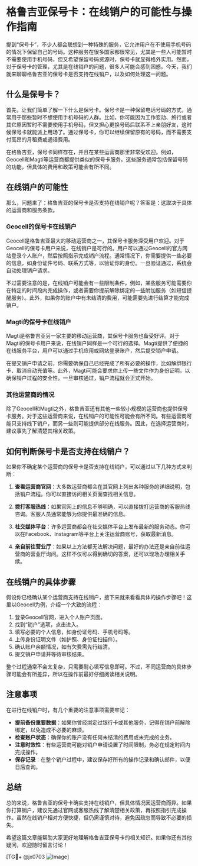 # 格鲁吉亚保号卡：在线销户的可能性与操作指南

提到“保号卡”，不少人都会联想到一种特殊的服务，它允许用户在不使用手机号码的情况下保留自己的号码。这种服务在很多国家都很常见，尤其是一些人可能暂时不需要使用手机号码，但又希望保留号码资源时，保号卡就显得格外实用。然而，对于保号卡的管理，尤其是在线销户的问题，很多人可能会感到困惑。今天，我们就来聊聊格鲁吉亚的保号卡是否支持在线销户，以及如何处理这一问题。

## 什么是保号卡？

首先，让我们简单了解一下什么是保号卡。保号卡是一种保留电话号码的方式，通常用于那些暂时不想使用手机号码的人群。比如，你可能因为工作变动、旅行或者其它原因暂时不需要使用手机号码，但又担心更换号码后联系不上亲朋好友，这时候保号卡就能派上用场了。通过保号卡，你可以继续保留原有的号码，而不需要支付高昂的月租费或通话费用。

在格鲁吉亚，保号卡同样存在，并且在某些运营商那里非常受欢迎。例如，Geocell和Magti等运营商都提供类似的保号卡服务。这些服务通常包括保留号码的功能，但具体的费用和政策可能会有所不同。

## 在线销户的可能性

那么，问题来了：格鲁吉亚的保号卡是否支持在线销户呢？答案是：这取决于具体的运营商和服务条款。

### Geocell的保号卡在线销户

Geocell是格鲁吉亚最大的移动运营商之一，其保号卡服务深受用户欢迎。对于Geocell的保号卡用户来说，在线销户是可行的。用户可以通过Geocell的官方网站登录个人账户，然后按照指示完成销户流程。通常情况下，你需要提供一些必要的信息，如身份证件号码、联系方式等，以验证你的身份。一旦验证通过，系统会自动处理销户请求。

不过需要注意的是，在线销户可能会有一些限制条件。例如，某些服务可能需要你在特定的时间段内完成操作，或者需要你提前解除绑定的一些附加服务（如短信提醒服务）。此外，如果你的账户中有未结清的费用，可能需要先进行结算才能完成销户。

### Magti的保号卡在线销户

Magti是格鲁吉亚另一家主要的移动运营商，其保号卡服务也备受好评。对于Magti的保号卡用户来说，在线销户同样是一个可行的选择。Magti提供了便捷的在线服务平台，用户可以通过手机应用或网站登录账户，然后提交销户申请。

在提交销户申请之前，你需要确保自己已经完成了所有必要的操作，比如解绑银行卡、取消自动充值等。此外，Magti可能会要求你上传一些文件作为身份证明，以确保销户过程的安全性。一旦审核通过，销户流程就会正式开始。

### 其他运营商的情况

除了Geocell和Magti之外，格鲁吉亚还有其他一些较小规模的运营商也提供保号卡服务。对于这些运营商来说，在线销户的可能性可能会有所不同。有些运营商可能只支持线下销户，而另一些则可能提供部分在线服务。因此，在选择运营商时，建议事先了解清楚其相关政策。

## 如何判断保号卡是否支持在线销户？

如果你不确定某个运营商的保号卡是否支持在线销户，可以通过以下几种方式来判断：

1. **查看运营商官网**：大多数运营商都会在其官网上列出各种服务的详细说明，包括销户流程。你可以直接访问相关页面查找相关信息。
   
2. **拨打客服热线**：如果官网上的信息不够明确，可以直接拨打运营商的客服热线咨询。客服人员通常能够为你提供最准确的信息。

3. **社交媒体平台**：许多运营商都会在社交媒体平台上发布最新的服务动态。你可以在Facebook、Instagram等平台上关注运营商账号，获取最新消息。

4. **亲自前往营业厅**：如果以上方法都无法解决问题，最好的办法还是亲自前往运营商的营业厅询问。这样不仅可以得到确切的答案，还可以现场办理相关手续。

## 在线销户的具体步骤

假设你已经确认某个运营商支持在线销户，接下来就来看看具体的操作步骤吧！这里以Geocell为例，介绍一个大致的流程：

1. 登录Geocell官网，进入个人账户页面。
2. 找到“销户”选项，点击进入。
3. 填写必要的个人信息，如身份证号码、手机号码等。
4. 上传身份证明文件（如护照、身份证扫描件）。
5. 确认账户余额情况，如有欠费需先行结清。
6. 提交销户申请并等待审核结果。

整个过程通常不会太复杂，只需要耐心填写信息即可。不过，不同运营商的具体步骤可能会有所差异，所以在操作前最好仔细阅读相关说明。

## 注意事项

在进行在线销户时，有几个重要的注意事项需要牢记：

- **提前备份重要数据**：如果你曾经绑定过银行卡或其他服务，记得在销户前解除绑定，以免造成不必要的麻烦。
- **检查账户状态**：确保你的账户没有任何未结清的费用或未完成的业务。
- **注意时效性**：有些运营商可能对销户申请设置了时间限制，务必在规定时间内完成操作。
- **保存记录**：在整个销户过程中，建议保存好所有的操作记录和确认邮件，以便日后查询。

## 总结

总的来说，格鲁吉亚的保号卡确实支持在线销户，但具体情况因运营商而异。如果你打算销户，建议先通过官网或客服热线了解清楚相关政策，再按照指引完成操作。虽然在线销户相对方便快捷，但仍需谨慎对待，避免因疏忽而导致不必要的损失。

希望这篇文章能帮助大家更好地理解格鲁吉亚保号卡的相关知识。如果你还有其他疑问，欢迎随时留言讨论！

[TG💪+ @jx0703 ![Image](https://github.com/user-attachments/assets/dbca1d08-cadb-493c-b0ec-ad6f7a83f270)]